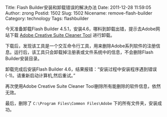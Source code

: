 Title: Flash Builder安装和卸载错误的解决办法
Date: 2011-12-28 11:59:05
Author: zrong
Postid: 1502
Slug: 1502
Nicename: remove-flash-builder
Category: technology
Tags: flashbuilder

今天准备卸载Flash Builder 4.5.1，安装4.6，哪料到卸载出错，提示去Adobe网站下载 [Adobe Creative Suite Cleaner Tool](http://www.adobe.com/support/contact/cscleanertool.html) 进行卸载。

下载后，发现该工具是一个交互命令行工具，用来删除Adobe系列软件的注册信息。运行后，该工具只会卸载掉注册表或文件系统中的信息，不会删除Flash Builder安装目录。

卸载完成后安装Flash Builder 4.6，结果报错：“安装过程中安装程序遇到错误(-1)。请重新启动计算机,然后重试。”

再次使用Adobe Creative Suite Cleaner Tool删除所有能删除的软件信息，依然无效。

最后，删除了 `C:\Program Files\Common Files\Adobe` 下的所有文件夹，安装成功。

